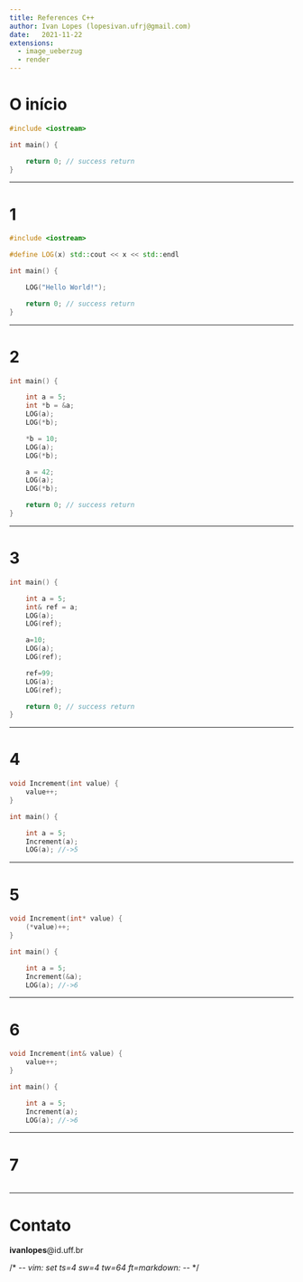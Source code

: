 ```yaml
---
title: References C++
author: Ivan Lopes (lopesivan.ufrj@gmail.com)
date:   2021-11-22
extensions:
  - image_ueberzug
  - render
---
```


# O início

```cpp
#include <iostream>

int main() {

    return 0; // success return
}
```

---

# 1

```cpp
#include <iostream>

#define LOG(x) std::cout << x << std::endl

int main() {

    LOG("Hello World!");

    return 0; // success return
}
```

---

# 2

```cpp
int main() {

    int a = 5;
    int *b = &a;
    LOG(a);
    LOG(*b);

    *b = 10;
    LOG(a);
    LOG(*b);

    a = 42;
    LOG(a);
    LOG(*b);

    return 0; // success return
}
```

---

# 3

```cpp
int main() {

    int a = 5;
    int& ref = a;
    LOG(a);
    LOG(ref);

    a=10;
    LOG(a);
    LOG(ref);

    ref=99;
    LOG(a);
    LOG(ref);

    return 0; // success return
}
```

---

# 4

```cpp
void Increment(int value) {
	value++;
}

int main() {

	int a = 5;
	Increment(a);
    LOG(a); //->5
```

---

# 5

```cpp
void Increment(int* value) {
	(*value)++;
}

int main() {

	int a = 5;
	Increment(&a);
    LOG(a); //->6
```

---

# 6

```cpp
void Increment(int& value) {
	value++;
}

int main() {

	int a = 5;
	Increment(a);
    LOG(a); //->6
```

---

# 7

```cpp
```

---

# Contato

**ivanlopes**@id.uff.br

/* -*- vim: set ts=4 sw=4 tw=64 ft=markdown: -*- */
